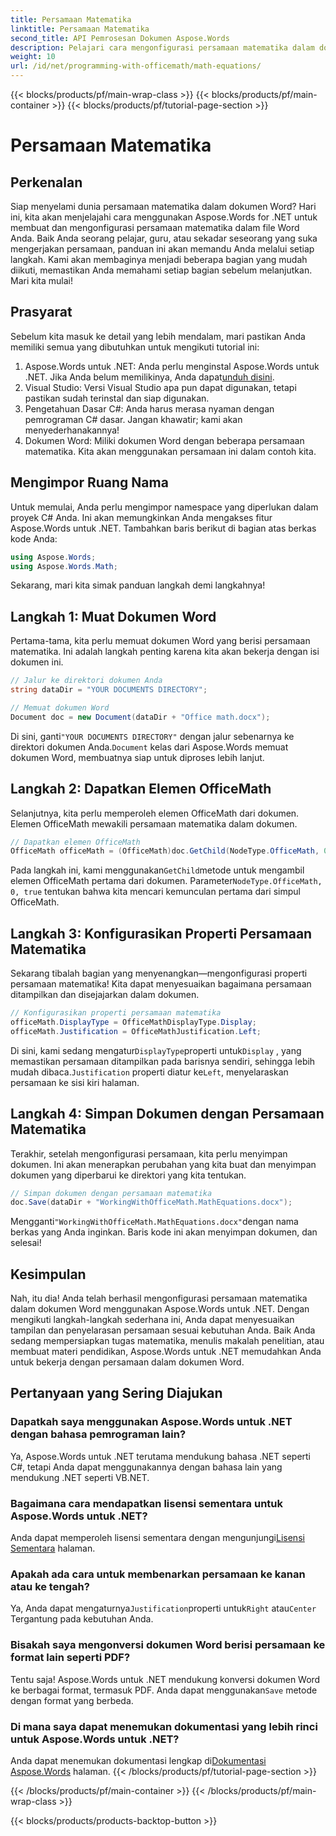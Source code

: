```yaml
---
title: Persamaan Matematika
linktitle: Persamaan Matematika
second_title: API Pemrosesan Dokumen Aspose.Words
description: Pelajari cara mengonfigurasi persamaan matematika dalam dokumen Word menggunakan Aspose.Words untuk .NET. Panduan langkah demi langkah dengan contoh, Tanya Jawab Umum, dan banyak lagi.
weight: 10
url: /id/net/programming-with-officemath/math-equations/
---
```


{{< blocks/products/pf/main-wrap-class >}}
{{< blocks/products/pf/main-container >}}
{{< blocks/products/pf/tutorial-page-section >}}

# Persamaan Matematika

## Perkenalan

Siap menyelami dunia persamaan matematika dalam dokumen Word? Hari ini, kita akan menjelajahi cara menggunakan Aspose.Words for .NET untuk membuat dan mengonfigurasi persamaan matematika dalam file Word Anda. Baik Anda seorang pelajar, guru, atau sekadar seseorang yang suka mengerjakan persamaan, panduan ini akan memandu Anda melalui setiap langkah. Kami akan membaginya menjadi beberapa bagian yang mudah diikuti, memastikan Anda memahami setiap bagian sebelum melanjutkan. Mari kita mulai!

## Prasyarat

Sebelum kita masuk ke detail yang lebih mendalam, mari pastikan Anda memiliki semua yang dibutuhkan untuk mengikuti tutorial ini:

1.  Aspose.Words untuk .NET: Anda perlu menginstal Aspose.Words untuk .NET. Jika Anda belum memilikinya, Anda dapat[unduh disini](https://releases.aspose.com/words/net/).
2. Visual Studio: Versi Visual Studio apa pun dapat digunakan, tetapi pastikan sudah terinstal dan siap digunakan.
3. Pengetahuan Dasar C#: Anda harus merasa nyaman dengan pemrograman C# dasar. Jangan khawatir; kami akan menyederhanakannya!
4. Dokumen Word: Miliki dokumen Word dengan beberapa persamaan matematika. Kita akan menggunakan persamaan ini dalam contoh kita.

## Mengimpor Ruang Nama

Untuk memulai, Anda perlu mengimpor namespace yang diperlukan dalam proyek C# Anda. Ini akan memungkinkan Anda mengakses fitur Aspose.Words untuk .NET. Tambahkan baris berikut di bagian atas berkas kode Anda:

```csharp
using Aspose.Words;
using Aspose.Words.Math;
```

Sekarang, mari kita simak panduan langkah demi langkahnya!

## Langkah 1: Muat Dokumen Word

Pertama-tama, kita perlu memuat dokumen Word yang berisi persamaan matematika. Ini adalah langkah penting karena kita akan bekerja dengan isi dokumen ini.

```csharp
// Jalur ke direktori dokumen Anda
string dataDir = "YOUR DOCUMENTS DIRECTORY";

// Memuat dokumen Word
Document doc = new Document(dataDir + "Office math.docx");
```

 Di sini, ganti`"YOUR DOCUMENTS DIRECTORY"` dengan jalur sebenarnya ke direktori dokumen Anda.`Document` kelas dari Aspose.Words memuat dokumen Word, membuatnya siap untuk diproses lebih lanjut.

## Langkah 2: Dapatkan Elemen OfficeMath

Selanjutnya, kita perlu memperoleh elemen OfficeMath dari dokumen. Elemen OfficeMath mewakili persamaan matematika dalam dokumen.

```csharp
// Dapatkan elemen OfficeMath
OfficeMath officeMath = (OfficeMath)doc.GetChild(NodeType.OfficeMath, 0, true);
```

 Pada langkah ini, kami menggunakan`GetChild`metode untuk mengambil elemen OfficeMath pertama dari dokumen. Parameter`NodeType.OfficeMath, 0, true` tentukan bahwa kita mencari kemunculan pertama dari simpul OfficeMath.

## Langkah 3: Konfigurasikan Properti Persamaan Matematika

Sekarang tibalah bagian yang menyenangkan—mengonfigurasi properti persamaan matematika! Kita dapat menyesuaikan bagaimana persamaan ditampilkan dan disejajarkan dalam dokumen.

```csharp
// Konfigurasikan properti persamaan matematika
officeMath.DisplayType = OfficeMathDisplayType.Display;
officeMath.Justification = OfficeMathJustification.Left;
```

 Di sini, kami sedang mengatur`DisplayType`properti untuk`Display` , yang memastikan persamaan ditampilkan pada barisnya sendiri, sehingga lebih mudah dibaca.`Justification` properti diatur ke`Left`, menyelaraskan persamaan ke sisi kiri halaman.

## Langkah 4: Simpan Dokumen dengan Persamaan Matematika

Terakhir, setelah mengonfigurasi persamaan, kita perlu menyimpan dokumen. Ini akan menerapkan perubahan yang kita buat dan menyimpan dokumen yang diperbarui ke direktori yang kita tentukan.

```csharp
// Simpan dokumen dengan persamaan matematika
doc.Save(dataDir + "WorkingWithOfficeMath.MathEquations.docx");
```

 Mengganti`"WorkingWithOfficeMath.MathEquations.docx"`dengan nama berkas yang Anda inginkan. Baris kode ini akan menyimpan dokumen, dan selesai!

## Kesimpulan

Nah, itu dia! Anda telah berhasil mengonfigurasi persamaan matematika dalam dokumen Word menggunakan Aspose.Words untuk .NET. Dengan mengikuti langkah-langkah sederhana ini, Anda dapat menyesuaikan tampilan dan penyelarasan persamaan sesuai kebutuhan Anda. Baik Anda sedang mempersiapkan tugas matematika, menulis makalah penelitian, atau membuat materi pendidikan, Aspose.Words untuk .NET memudahkan Anda untuk bekerja dengan persamaan dalam dokumen Word.

## Pertanyaan yang Sering Diajukan

### Dapatkah saya menggunakan Aspose.Words untuk .NET dengan bahasa pemrograman lain?
Ya, Aspose.Words untuk .NET terutama mendukung bahasa .NET seperti C#, tetapi Anda dapat menggunakannya dengan bahasa lain yang mendukung .NET seperti VB.NET.

### Bagaimana cara mendapatkan lisensi sementara untuk Aspose.Words untuk .NET?
 Anda dapat memperoleh lisensi sementara dengan mengunjungi[Lisensi Sementara](https://purchase.aspose.com/temporary-license/) halaman.

### Apakah ada cara untuk membenarkan persamaan ke kanan atau ke tengah?
 Ya, Anda dapat mengaturnya`Justification`properti untuk`Right` atau`Center` Tergantung pada kebutuhan Anda.

### Bisakah saya mengonversi dokumen Word berisi persamaan ke format lain seperti PDF?
Tentu saja! Aspose.Words untuk .NET mendukung konversi dokumen Word ke berbagai format, termasuk PDF. Anda dapat menggunakan`Save` metode dengan format yang berbeda.

### Di mana saya dapat menemukan dokumentasi yang lebih rinci untuk Aspose.Words untuk .NET?
 Anda dapat menemukan dokumentasi lengkap di[Dokumentasi Aspose.Words](https://reference.aspose.com/words/net/) halaman.
{{< /blocks/products/pf/tutorial-page-section >}}

{{< /blocks/products/pf/main-container >}}
{{< /blocks/products/pf/main-wrap-class >}}

{{< blocks/products/products-backtop-button >}}
